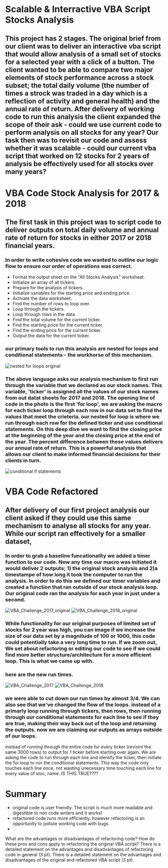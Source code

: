 # Scalable & Interractive VBA Script Stocks Analysis
## This project has 2 stages. The original brief from our client was to deliver an interactive vba script that would allow analysis of a small set of stocks for a selected year with a click of a button. The client wanted to be able to compare two major elements of stock performance across a stock subset; the total daily volume (the number of times a strock was traded in a day which is a reflection of activity and general health) and the annual rate of return. After delivery of working code to run this analysis the client expanded the scope of their ask - could we use current code to perform analysis on all stocks for any year? Our task then was to revisit our code and assess whether it was scalable - could our current vba script that worked on 12 stocks for 2 years of analysis be effectively used for all stocks over many years? 

# VBA Code Stock Analysis for 2017 & 2018
## The first task in this project was to script code to deliver outputs on total daily volume and annual rate of return for stocks in either 2017 or 2018 financial years. 
### In order to write cohesive code we wanted to outline our logic flow to ensure our order of operations was correct. 
- Format the output sheet on the "All Stocks Analysis" worksheet.
- Initialize an array of all tickers.
- Prepare for the analysis of tickers.
- Initialize variables for the starting price and ending price.
- Activate the data worksheet.
- Find the number of rows to loop over.
- Loop through the tickers.
- Loop through rows in the data.
- Find the total volume for the current ticker.
- Find the starting price for the current ticker.
- Find the ending price for the current ticker.
- Output the data for the current ticker.
### our primary tools to run this analysis are nested for loops and conditional statements - the workhorse of this mechanism.
![nested for loops original](https://user-images.githubusercontent.com/107326987/175865378-a11990a9-287c-4c52-b386-d1590382d86a.png)
### The above language asks our analysis mechanism to first run through the variable that we declared as our stock names. This variable, 'ticker' is assigned all the values of our stock names from out datat sheets for 2017 and 2018. The opening line of code in the photo is the first 'for loop', we are asking the macro for each ticker loop through each row in our data set to find the values that meet the crieteria. our nested for loop is where we run through each row for the defined ticker and use conditional statements. On this deep dive we want to find the closing price at the beginning of the year and the closing price at the end of the year. The percent difference between these values delivers our annual rate of return. This is a powerful analysis that allows our client to make informed financial decisions for their clients in turn.
![conditional if statements](https://user-images.githubusercontent.com/107326987/175865404-50b268dd-4f6e-4e99-8e16-11e1b736b226.png)

# VBA Code Refactored
## After delivery of our first project analysis our client asked if they could use this same mechanism to analyse all stocks for any year. While our script ran effectively for a smaller dataset,
### In order to grab a baseline funcationality we added a timer function to our code. Now any time our macro was initiated it would deliver 2 outputs; 1) the original stock analysis and 2)a timestampe of how long it took the computer to run the analysis. In order to do this we defined our timer variables and created a function that ran outside of our stock analysis loop. Our original code ran the analysis for each year in just under a second.

![VBA_Challenge_2017_original](https://user-images.githubusercontent.com/107326987/175865290-bd430456-4c34-46f9-93e0-c16f8eafb783.png)
![VBA_Challenge_2018_original](https://user-images.githubusercontent.com/107326987/175865301-99c3913a-9363-4e84-83d8-cd81bc4c1f04.png)

### While functionality for our original purposes of limited set of stocks for 2 year was high, you can image if we increase the size of our data set by a magnitude of 100 or 1000, this code could potentially take a very long time to run. If we zoom out, We set about refactoring or editing our code to see if we could find more better structure/architecture for a more efficient loop. This is what we came up with.

### here are the new run times. 
![VBA_Challenge_2017](https://user-images.githubusercontent.com/107326987/175865335-6d07687a-772c-4a72-8c2c-09fff7ebde7e.png)
![VBA_Challenge_2018](https://user-images.githubusercontent.com/107326987/175865349-6310eff6-86bd-468b-b565-efa6f76962eb.png)
### we were able to cut down our run times by almost 3/4. We can also see that we've changed the flow of the loops. instead of a primarly loop running through tickers, then rows, then running through our conditional statements for each line to see if they are true, making their way back out of the loop and returning the outputs. now we are claiming our outputs as arrays outside of our loops. 

instead of running through the entire code for every ticker (revisint the same 3000 rows) to output for 1 ticker before starting over again. We are asking the code to run through each line and identify the ticker, then initiate the for loop to run the conditional statements. This way the code only touches each line once, not wasting unecessary time touching each line for every value of stoc, name. IS THIS TRUE????

# Summary
- original code is user friendly. The script is much more readable and digestible to non code writers and it works!
- refactored code runs more efficiently. however refactoring is an opportunity to pollute working code with bugs. 
- 
What are the advantages or disadvantages of refactoring code?
How do these pros and cons apply to refactoring the original VBA script?
There is a detailed statement on the advantages and disadvantages of refactoring code in general (3 pt).
There is a detailed statement on the advantages and disadvantages of the original and refactored VBA script (3 pt).



